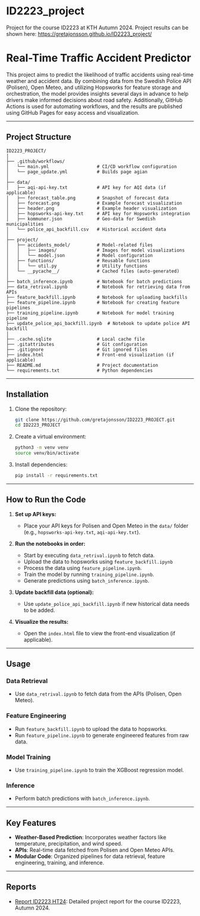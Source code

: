 # ID2223_project
Project for the course ID2223 at KTH Autumn 2024. Project results can be shown here:
https://gretajonsson.github.io/ID2223_project/

# Real-Time Traffic Accident Predictor

This project aims to predict the likelihood of traffic accidents using real-time weather and accident data. By combining data from the Swedish Police API (Polisen), Open Meteo, and utilizing Hopsworks for feature storage and orchestration, the model provides insights several days in advance to help drivers make informed decisions about road safety. Additionally, GitHub Actions is used for automating workflows, and the results are published using GitHub Pages for easy access and visualization.

---

## Project Structure

```
ID2223_PROJECT/
│
├── .github/workflows/
│   └── main.yml                  # CI/CD workflow configuration
│   └── page_update.yml           # Builds page agian
│
├── data/
│   ├── aqi-api-key.txt           # API key for AQI data (if applicable)
│   ├── forecast_table.png        # Snapshot of forecast data
│   ├── forecast.png              # Example forecast visualization
│   ├── header.png                # Example header visualization
│   ├── hopsworks-api-key.txt     # API key for Hopsworks integration
│   ├── kommuner.json             # Geo-data for Swedish municipalities
│   └── police_api_backfill.csv   # Historical accident data
│
├── project/
│   ├── accidents_model/          # Model-related files
│   │   ├── images/               # Images for model visualizations
│   │   └── model.json            # Model configuration
│   ├── functions/                # Reusable functions
│   │   └── util.py               # Utility functions
│   └── __pycache__/              # Cached files (auto-generated)
│
├── batch_inference.ipynb         # Notebook for batch predictions
├── data_retrival.ipynb           # Notebook for retrieving data from APIs
├── feature_backfill.ipynb        # Notebook for uploading backfills
├── feature_pipeline.ipynb        # Notebook for creating feature pipelines
├── training_pipeline.ipynb       # Notebook for model training pipeline
├── update_police_api_backfill.ipynb  # Notebook to update police API backfill
│
├── .cache.sqlite                 # Local cache file
├── .gitattributes                # Git configuration
├── .gitignore                    # Git ignored files
├── index.html                    # Front-end visualization (if applicable)
├── README.md                     # Project documentation
└── requirements.txt              # Python dependencies
```

---

## Installation

1. Clone the repository:
   ```bash
   git clone https://github.com/gretajonsson/ID2223_PROJECT.git
   cd ID2223_PROJECT
   ```

2. Create a virtual environment:
   ```bash
   python3 -m venv venv
   source venv/bin/activate 
   ```

3. Install dependencies:
   ```bash
   pip install -r requirements.txt
   ```

---

## How to Run the Code

1. **Set up API keys:**
   - Place your API keys for Polisen and Open Meteo in the `data/` folder (e.g., `hopsworks-api-key.txt`, `aqi-api-key.txt`).

2. **Run the notebooks in order:**
   - Start by executing `data_retrival.ipynb` to fetch data.
   - Upload the data to hopsworks using `feature_backfill.ipynb`
   - Process the data using `feature_pipeline.ipynb`.
   - Train the model by running `training_pipeline.ipynb`.
   - Generate predictions using `batch_inference.ipynb`.

3. **Update backfill data (optional):**
   - Use `update_police_api_backfill.ipynb` if new historical data needs to be added.

4. **Visualize the results:**
   - Open the `index.html` file to view the front-end visualization (if applicable).

---

## Usage

### Data Retrieval
- Use `data_retrival.ipynb` to fetch data from the APIs (Polisen, Open Meteo).

### Feature Engineering
- Run `feature_backfill.ipynb` to upload the data to hopsworks.
- Run `feature_pipeline.ipynb` to generate engineered features from raw data.

### Model Training
- Use `training_pipeline.ipynb` to train the XGBoost regression model.

### Inference
- Perform batch predictions with `batch_inference.ipynb`.

---

## Key Features

- **Weather-Based Prediction**: Incorporates weather factors like temperature, precipitation, and wind speed.
- **APIs**: Real-time data fetched from Polisen and Open Meteo APIs.
- **Modular Code**: Organized pipelines for data retrieval, feature engineering, training, and inference.

---

## Reports

- [Report ID2223 HT24](data/Report_ID2223_HT24.pdf): Detailed project report for the course ID2223, Autumn 2024.
